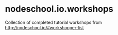 # nodeschool.io.workshops
Collection of completed tutorial workshops from http://nodeschool.io/#workshopper-list
